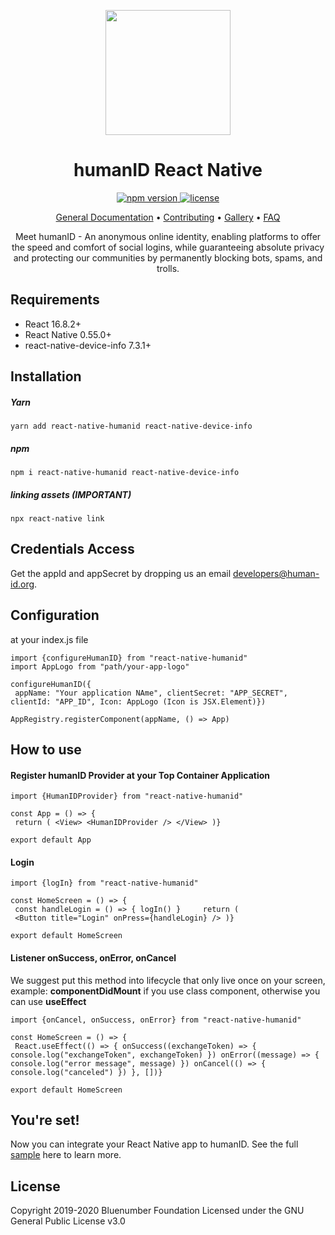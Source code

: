 
<p align="center">  
<img src="https://github.com/bobbyecho/react-native-humanid/blob/master/human-id-logo.png" width="200" height="200">  
</p>  
  
<h1 align="center">humanID React Native</h1>  
  
<p align="center">  
  <a href="https://www.npmjs.com/package/@bobbyecho/react-native-humanid">  
    <img src="https://badge.fury.io/js/%40bobbyecho%2Freact-native-humanid.svg" alt="npm version">  
  </a>  
  <a href="https://github.com/bobbyecho/react-native-humanid/blob/master/LICENSE">  
    <img src="https://img.shields.io/badge/License-GPL%20v3-blue.svg" alt="license" />  
  </a>  
</p>  
  
<p align="center">  
<a href="https://github.com/bluenumberfoundation/humanid-documentation/edit/master/README.md">General Documentation</a> •  
<a href="https://github.com/bluenumberfoundation/humanid-documentation/blob/master/contributing.md">Contributing</a> •   
<a href="https://github.com/bluenumberfoundation/humanid-documentation/blob/master/gallery.md">Gallery</a> •   
<a href="https://github.com/bluenumberfoundation/humanid-documentation/blob/master/faq.md">FAQ</a>  
</p>  
  
<p align="center">  
Meet humanID - An anonymous online identity, enabling platforms to offer the speed and comfort of social logins, while guaranteeing absolute privacy and protecting our communities by permanently blocking bots, spams, and trolls.  
</p>  
  
## Requirements  
- React 16.8.2+  
- React Native 0.55.0+  
- react-native-device-info 7.3.1+  
  
  
## Installation  
##### Yarn  
```
yarn add react-native-humanid react-native-device-info  
```  
##### npm  
```  
npm i react-native-humanid react-native-device-info  
```

##### linking assets (IMPORTANT)
```
npx react-native link
```
  
## Credentials Access  
  
Get the appId and appSecret by dropping us an email [developers@human-id.org](mailto:developers@human-id.org).  
  
## Configuration  
at your index.js file  
  
```
import {configureHumanID} from "react-native-humanid"  
import AppLogo from "path/your-app-logo"  
  
configureHumanID({  
 appName: "Your application NAme", clientSecret: "APP_SECRET", clientId: "APP_ID", Icon: AppLogo (Icon is JSX.Element)})  
  
AppRegistry.registerComponent(appName, () => App)  
```  
  
## How to use  
  
#### Register humanID Provider at your Top Container Application  
```
import {HumanIDProvider} from "react-native-humanid"  
  
const App = () => {  
 return ( <View> <HumanIDProvider /> </View> )}  
  
export default App  
```  
  
#### Login  
  
```
import {logIn} from "react-native-humanid"  
  
const HomeScreen = () => {  
 const handleLogin = () => { logIn() }     return (  
 <Button title="Login" onPress={handleLogin} /> )}  
  
export default HomeScreen  
```  
  
####  Listener onSuccess, onError, onCancel  
We suggest put this method into lifecycle that only live once on your screen, example: <b>componentDidMount</b> if you use class component, otherwise you can use <b>useEffect</b>  
  
```
import {onCancel, onSuccess, onError} from "react-native-humanid"  
  
const HomeScreen = () => {  
 React.useEffect(() => { onSuccess((exchangeToken) => { console.log("exchangeToken", exchangeToken) }) onError((message) => { console.log("error message", message) }) onCancel(() => { console.log("canceled") }) }, [])}  
  
export default HomeScreen  
```  
  
## You're set!  
Now you can integrate your React Native app to humanID. See the full [sample](https://github.com/bobbyecho/react-native-humanid/tree/example) here to learn more.  
  
## License  
Copyright 2019-2020 Bluenumber Foundation Licensed under the GNU General Public License v3.0
